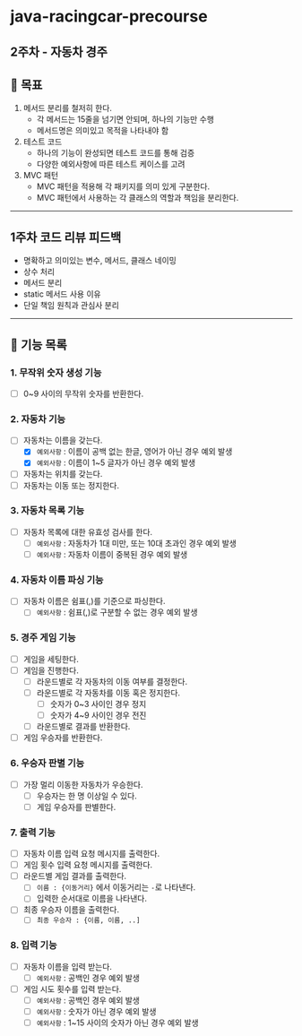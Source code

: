 # java-racingcar-precourse

## 2주차 - 자동차 경주

## 🎯 목표
1. 메서드 분리를 철저히 한다.
    - 각 메서드는 15줄을 넘기면 안되며, 하나의 기능만 수행
    - 메서드명은 의미있고 목적을 나타내야 함
2. 테스트 코드
    - 하나의 기능이 완성되면 테스트 코드를 통해 검증
    - 다양한 예외사항에 따른 테스트 케이스를 고려
3. MVC 패턴
    - MVC 패턴을 적용해 각 패키지를 의미 있게 구분한다.
    - MVC 패턴에서 사용하는 각 클래스의 역할과 책임을 분리한다.

---
## 1주차 코드 리뷰 피드백
- 명확하고 의미있는 변수, 메서드, 클래스 네이밍
- 상수 처리
- 메서드 분리
- static 메서드 사용 이유
- 단일 책임 원칙과 관심사 분리
---

## 🚀 기능 목록
### 1. 무작위 숫자 생성 기능
- [ ] 0~9 사이의 무작위 숫자를 반환한다.

### 2. 자동차 기능
- [ ] 자동차는 이름을 갖는다.
    - [X] `예외사항` : 이름이 공백 없는 한글, 영어가 아닌 경우 예외 발생
    - [X] `예외사항` : 이름이 1~5 글자가 아닌 경우 예외 발생
- [ ] 자동차는 위치를 갖는다.
- [ ] 자동차는 이동 또는 정지한다.

### 3. 자동차 목록 기능
- [ ] 자동차 목록에 대한 유효성 검사를 한다.
    - [ ] `예외사항` : 자동차가 1대 미만, 또는 10대 초과인 경우 예외 발생
    - [ ] `예외사항` : 자동차 이름이 중복된 경우 예외 발생

### 4. 자동차 이름 파싱 기능
- [ ] 자동차 이름은 쉼표(,)를 기준으로 파싱한다.
    - [ ] `예외사항` : 쉼표(,)로 구분할 수 없는 경우 예외 발생

### 5. 경주 게임 기능
- [ ] 게임을 세팅한다.
- [ ] 게임을 진행한다.
    - [ ] 라운드별로 각 자동차의 이동 여부를 결정한다.
    - [ ] 라운드별로 각 자동차를 이동 혹은 정지한다.
        - [ ] 숫자가 0~3 사이인 경우 정지
        - [ ] 숫자가 4~9 사이인 경우 전진
    - [ ] 라운드별로 결과를 반환한다.
- [ ] 게임 우승자를 반환한다.

### 6. 우승자 판별 기능
- [ ] 가장 멀리 이동한 자동차가 우승한다.
    - [ ] 우승자는 한 명 이상일 수 있다.
    - [ ] 게임 우승자를 판별한다.

### 7. 출력 기능
- [ ] 자동차 이름 입력 요청 메시지를 출력한다.
- [ ] 게임 횟수 입력 요청 메시지를 출력한다.
- [ ] 라운드별 게임 결과를 출력한다.
    - [ ] `이름 : {이동거리}` 에서 이동거리는 `-`로 나타낸다.
    - [ ] 입력한 순서대로 이름을 나타낸다.
- [ ] 최종 우승자 이름을 출력한다.
    - [ ] `최종 우승자 : {이름, 이름, ..]`

### 8. 입력 기능
- [ ] 자동차 이름을 입력 받는다.
    - [ ] `예외사항` : 공백인 경우 예외 발생
- [ ] 게임 시도 횟수를 입력 받는다.
    - [ ] `예외사항` : 공백인 경우 예외 발생
    - [ ] `예외사항` : 숫자가 아닌 경우 예외 발생
    - [ ] `예외사항` : 1~15 사이의 숫자가 아닌 경우 예외 발생
